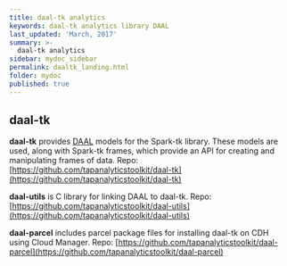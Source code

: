 ```yaml
---
title: daal-tk analytics
keywords: daal-tk analytics library DAAL
last_updated: 'March, 2017'
summary: >-
  daal-tk analytics
sidebar: mydoc_sidebar
permalink: daaltk_landing.html
folder: mydoc
published: true
---
```


## daal-tk

**daal-tk** provides [DAAL](https://software.intel.com/en-us/blogs/daal) models for the Spark-tk library. These models are used, along with Spark-tk frames, which provide an API for creating and manipulating frames of data. Repo: [https://github.com/tapanalyticstoolkit/daal-tk](https://github.com/tapanalyticstoolkit/daal-tk)  
  
**daal-utils** is C library for linking DAAL to daal-tk. Repo: [https://github.com/tapanalyticstoolkit/daal-utils](https://github.com/tapanalyticstoolkit/daal-utils)  
  
**daal-parcel** includes parcel package files for installing daal-tk on CDH using Cloud Manager. Repo: [https://github.com/tapanalyticstoolkit/daal-parcel](https://github.com/tapanalyticstoolkit/daal-parcel)  
